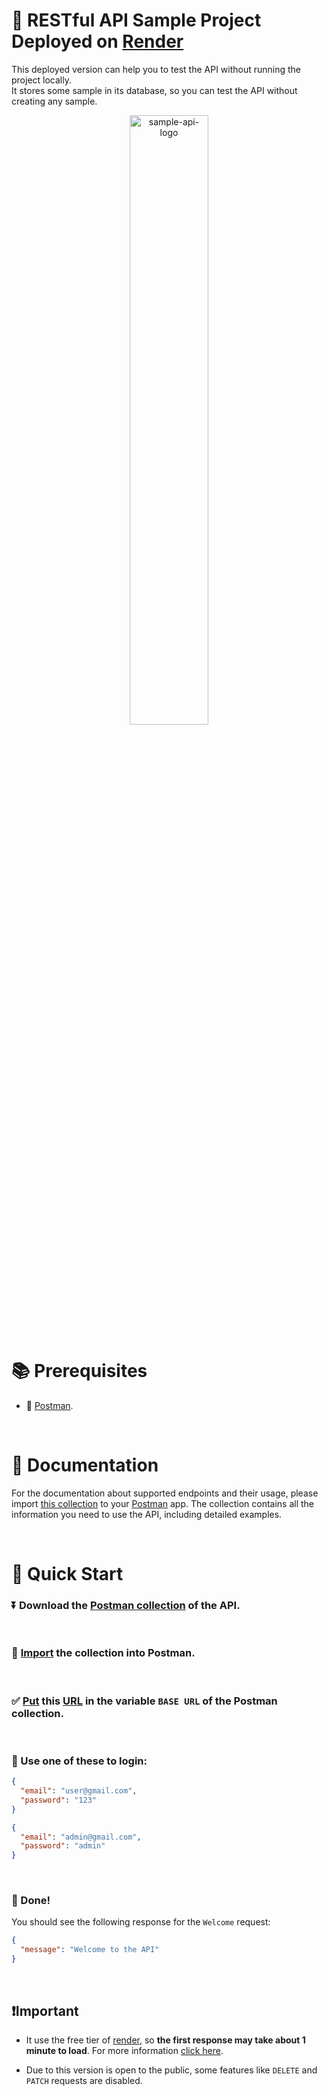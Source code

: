 # 🏰 RESTful API Sample Project Deployed on [Render](https://render.com/)

This deployed version can help you to test the API without running the project locally.  
It stores some sample in its database, so you can test the API without creating any sample.

<p align="center">
  <img src="https://i.ibb.co/bFHnVP6/sample-api-logo.png" alt="sample-api-logo" width="50%">
</p>

# 📚 Prerequisites

- 📮 [Postman](https://www.postman.com/).

<br>

# 📜 Documentation

For the documentation about supported endpoints and their usage, please import [this collection](https://gist.githubusercontent.com/Ami-hub/6de2c4f52b8c2b9f4a9fce7daa7b2034/raw/a32e1e380eaafbeab16115e8c4cd4052461fccca/Mfix%2520API.postman_collection.json) to your [Postman](https://www.postman.com/) app. The collection contains all the information you need to use the API, including detailed examples.

<br>

# 🚀 Quick Start

### ⏬ Download the [Postman collection](https://gist.githubusercontent.com/Ami-hub/6de2c4f52b8c2b9f4a9fce7daa7b2034/raw/a32e1e380eaafbeab16115e8c4cd4052461fccca/Mfix%2520API.postman_collection.json) of the API.
<br>

### 📖 [Import](https://learning.postman.com/docs/getting-started/importing-and-exporting/importing-data/) the collection into Postman.

<br>

### ✅ [Put](https://learning.postman.com/docs/sending-requests/variables/#defining-collection-variables) this [URL](https://mysite-om0l.onrender.com/api) in the variable `BASE URL` of the Postman collection.
<br>

### 👤 Use one of these to login:
  ```json
  {
    "email": "user@gmail.com",
    "password": "123"
  }
  ```
  ```json
  {
    "email": "admin@gmail.com",
    "password": "admin"
  }
  ```
<br>

### 🎉 Done!
You should see the following response for the  `Welcome` request:

```json
{
  "message": "Welcome to the API"
}
```

<br>

## ❗Important

- It use the free tier of [render](https://render.com/), so **the first response may take about 1 minute to load**. For more information [click here](https://render.com/docs/free#free-web-services).

- Due to this version is open to the public, some features like
  `DELETE` and `PATCH` requests are disabled.

